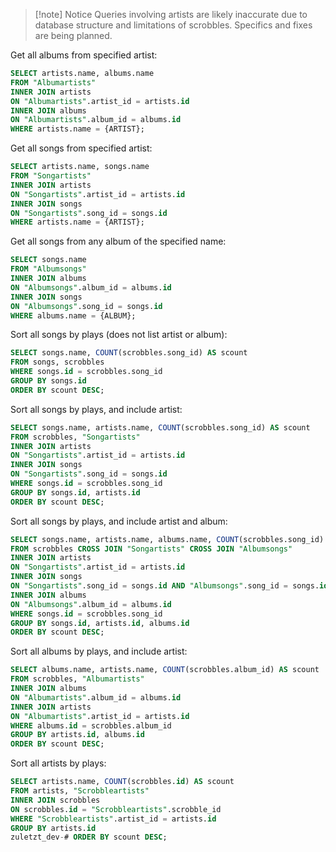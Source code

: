 > [!note] Notice
> Queries involving artists are likely inaccurate due to database structure and
> limitations of scrobbles. Specifics and fixes are being planned.

Get all albums from specified artist:
```sql
SELECT artists.name, albums.name
FROM "Albumartists"
INNER JOIN artists
ON "Albumartists".artist_id = artists.id
INNER JOIN albums
ON "Albumartists".album_id = albums.id
WHERE artists.name = {ARTIST};
```

Get all songs from specified artist:
```sql
SELECT artists.name, songs.name
FROM "Songartists"
INNER JOIN artists
ON "Songartists".artist_id = artists.id
INNER JOIN songs 
ON "Songartists".song_id = songs.id
WHERE artists.name = {ARTIST};
```

Get all songs from any album of the specified name:
```sql
SELECT songs.name
FROM "Albumsongs"
INNER JOIN albums
ON "Albumsongs".album_id = albums.id
INNER JOIN songs
ON "Albumsongs".song_id = songs.id
WHERE albums.name = {ALBUM};
```

Sort all songs by plays (does not list artist or album):
```sql
SELECT songs.name, COUNT(scrobbles.song_id) AS scount
FROM songs, scrobbles
WHERE songs.id = scrobbles.song_id
GROUP BY songs.id
ORDER BY scount DESC;
```

Sort all songs by plays, and include artist:
```sql
SELECT songs.name, artists.name, COUNT(scrobbles.song_id) AS scount
FROM scrobbles, "Songartists"
INNER JOIN artists
ON "Songartists".artist_id = artists.id
INNER JOIN songs
ON "Songartists".song_id = songs.id
WHERE songs.id = scrobbles.song_id
GROUP BY songs.id, artists.id
ORDER BY scount DESC;
```

Sort all songs by plays, and include artist and album:
```sql
SELECT songs.name, artists.name, albums.name, COUNT(scrobbles.song_id) AS scount
FROM scrobbles CROSS JOIN "Songartists" CROSS JOIN "Albumsongs"
INNER JOIN artists
ON "Songartists".artist_id = artists.id
INNER JOIN songs
ON "Songartists".song_id = songs.id AND "Albumsongs".song_id = songs.id
INNER JOIN albums
ON "Albumsongs".album_id = albums.id
WHERE songs.id = scrobbles.song_id
GROUP BY songs.id, artists.id, albums.id
ORDER BY scount DESC;
```

Sort all albums by plays, and include artist:
```sql
SELECT albums.name, artists.name, COUNT(scrobbles.album_id) AS scount
FROM scrobbles, "Albumartists"
INNER JOIN albums
ON "Albumartists".album_id = albums.id
INNER JOIN artists
ON "Albumartists".artist_id = artists.id
WHERE albums.id = scrobbles.album_id
GROUP BY artists.id, albums.id
ORDER BY scount DESC;
```

Sort all artists by plays:
```sql
SELECT artists.name, COUNT(scrobbles.id) AS scount
FROM artists, "Scrobbleartists"
INNER JOIN scrobbles
ON scrobbles.id = "Scrobbleartists".scrobble_id
WHERE "Scrobbleartists".artist_id = artists.id
GROUP BY artists.id
zuletzt_dev-# ORDER BY scount DESC;
```
